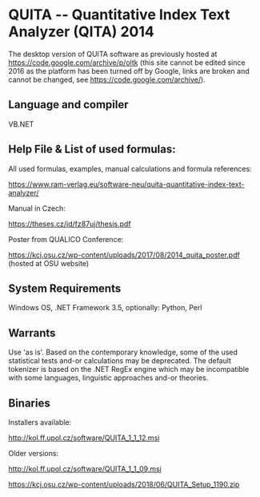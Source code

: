 # QUITA -- Quantitative Index Text Analyzer (QITA) 2014
The desktop version of QUITA software as previously hosted at https://code.google.com/archive/p/oltk (this site cannot be edited since 2016 as the platform has been turned off by Google, links are broken and cannot be changed, see https://code.google.com/archive/).

## Language and compiler
VB.NET

## Help File & List of used formulas:
All used formulas, examples, manual calculations and formula references:

https://www.ram-verlag.eu/software-neu/quita-quantitative-index-text-analyzer/

Manual in Czech:

https://theses.cz/id/fz87uj/thesis.pdf

Poster from QUALICO Conference:

https://kcj.osu.cz/wp-content/uploads/2017/08/2014_quita_poster.pdf (hosted at OSU website)

## System Requirements
Windows OS, .NET Framework 3.5, optionally: Python, Perl

## Warrants
Use 'as is'. Based on the contemporary knowledge, some of the used statistical tests and-or calculations may be deprecated. The default tokenizer is based on the .NET RegEx engine which may be incompatible with some languages, linguistic approaches and-or theories.

## Binaries

Installers available:

http://kol.ff.upol.cz/software/QUITA_1_1_12.msi

Older versions:

http://kol.ff.upol.cz/software/QUITA_1_1_09.msi

https://kcj.osu.cz/wp-content/uploads/2018/06/QUITA_Setup_1190.zip
